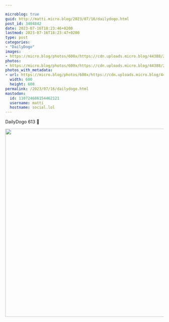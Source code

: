 ```yaml
---

microblog: true
guid: http://matti.micro.blog/2023/07/16/dailydogo.html
post_id: 3404842
date: 2023-07-16T18:23:46+0200
lastmod: 2023-07-16T18:23:47+0200
type: post
categories:
- "DailyDogo"
images:
- https://micro.blog/photos/600x/https://cdn.uploads.micro.blog/44388/2023/2ec73b26ccac41b9b59779cc9d23a0bb.jpg
photos:
- https://micro.blog/photos/600x/https://cdn.uploads.micro.blog/44388/2023/2ec73b26ccac41b9b59779cc9d23a0bb.jpg
photos_with_metadata:
- url: https://micro.blog/photos/600x/https://cdn.uploads.micro.blog/44388/2023/2ec73b26ccac41b9b59779cc9d23a0bb.jpg
  width: 600
  height: 600
permalink: /2023/07/16/dailydogo.html
mastodon:
  id: 110724686154462121
  username: matti
  hostname: social.lol
---
```

DailyDogo 613 🐶

<img src="/media/uploads/2023/2ec73b26ccac41b9b59779cc9d23a0bb.jpg" width="600" height="600" alt="" />
